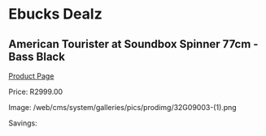 
# Ebucks Dealz
## American Tourister at Soundbox Spinner 77cm - Bass Black
[Product Page](https://www.ebucks.com/web/shop/productSelected.do?prodId=1236161465&catId=365267763)

Price: R2999.00

Image: /web/cms/system/galleries/pics/prodimg/32G09003-(1).png

Savings: 


	